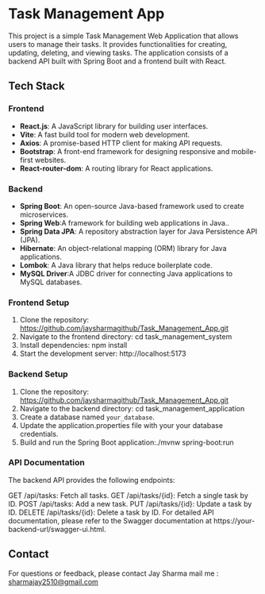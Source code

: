 # Task Management App

This project is a simple Task Management Web Application that allows users to manage their tasks.
It provides functionalities for creating, updating, deleting, and viewing tasks.
The application consists of a backend API built with Spring Boot and a frontend built with React.

## Tech Stack

### Frontend

- **React.js**: A JavaScript library for building user interfaces.
- **Vite**: A fast build tool for modern web development.
- **Axios**: A promise-based HTTP client for making API requests.
- **Bootstrap**: A front-end framework for designing responsive and mobile-first websites.
- **React-router-dom**: A routing library for React applications.

### Backend

- **Spring Boot**: An open-source Java-based framework used to create microservices.
- **Spring Web**:A framework for building web applications in Java..
- **Spring Data JPA**: A repository abstraction layer for Java Persistence API (JPA).
- **Hibernate**: An object-relational mapping (ORM) library for Java applications.
- **Lombok**: A Java library that helps reduce boilerplate code.
- **MySQL Driver**:A JDBC driver for connecting Java applications to MySQL databases.

### Frontend Setup

1. Clone the repository:  https://github.com/jaysharmagithub/Task_Management_App.git
2. Navigate to the frontend directory: cd task_management_system
3. Install dependencies: npm install
4. Start the development server:  http://localhost:5173

### Backend Setup
1. Clone the repository:  https://github.com/jaysharmagithub/Task_Management_App.git
2. Navigate to the backend directory: cd task_management_application
3. Create a database named `your_database`.
4. Update the application.properties file with your your database credentials.
5. Build and run the Spring Boot application:./mvnw spring-boot:run

### API Documentation
The backend API provides the following endpoints:

GET /api/tasks: Fetch all tasks.
GET /api/tasks/{id}: Fetch a single task by ID.
POST /api/tasks: Add a new task.
PUT /api/tasks/{id}: Update a task by ID.
DELETE /api/tasks/{id}: Delete a task by ID.
For detailed API documentation, please refer to the Swagger documentation at https://your-backend-url/swagger-ui.html.

## Contact
For questions or feedback, please contact Jay Sharma 
mail me : sharmajay2510@gmail.com
